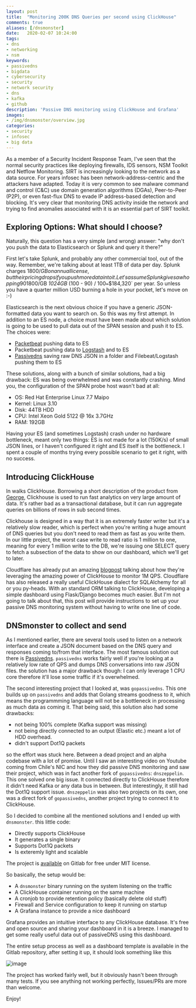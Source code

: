 ```yaml
---
layout: post
title:  "Monitoring 200K DNS Queries per second using ClickHouse"
comments: true
aliases: [/dnsmonster]
date:   2020-02-07 10:24:00
tags:
- dns
- networking
- nsm
keywords:
- passivedns
- bigdata
- cybersecurity
- security
- network security
- dns
- kafka
- github
description: 'Passive DNS monitoring using ClickHouse and Grafana'
images:
- /img/dnsmonster/overview.jpg
categories:
- security
- infosec
- big data
--- 
```


As a member of a Security Incident Response Team, I've seen that the normal security practices like deploying firewalls, IDS sensors, NSM Toolkit and Netflow Monitoring. SIRT is increasingly looking to the network as a data source. For years infosec has been network-address-centric and the attackers have adapted. Today it is very common to see malware command and control (C&C) use domain generation algorithms (DGAs), Peer-to-Peer (P2P), or even fast-flux DNS to evade IP address-based detection and blocking. It's very clear that monitoring DNS activity inside the network and trying to find anomalies associated with it is an essential part of SIRT toolkit.

<!--more-->

## Exploring Options: What should I choose?

Naturally, this question has a very simple (and wrong) answer: "why don't you push the data to Elasticsearch or Splunk and query it there?"

First let's take Splunk, and probably any other commercial tool, out of the way. Remember, we're talking about at least 1TB of data per day. Splunk charges $1800/GB on annual license, but their pricing drops if you push more data into it. Let's assume Splunk gives a whopping 90% discount on 3TB/day traffic. `$1800/GB *1024GB* (100 - 90) / 100` = `$184,320` per year. So unless you have a quarter million USD burning a hole in your pocket, let's move on :-)

Elasticsearch is the next obvious choice if you have a generic JSON-formatted data you want to search on. So this was my first attempt. In addition to an ES node, a choice must have been made about which solution is going to be used to pull data out of the SPAN session and push it to ES. The choices were:

* [Packetbeat](https://www.elastic.co/products/beats/packetbeat) pushing data to ES
* Packetbeat pushing data to [Logstash](https://www.elastic.co/products/logstash) and to ES
* [Passivedns](https://github.com/gamelinux/passivedns) saving raw DNS JSON in a folder and Filebeat/Logstash pushing them to ES

These solutions, along with a bunch of similar solutions, had a big drawback: ES was being overwhelmed and was constantly crashing. Mind you, the configuration of the SPAN probe host wasn't bad at all:

* OS: Red Hat Enterprise Linux 7.7 Maipo
* Kernel: Linux 3.10
* Disk: 44TB HDD
* CPU: Intel Xeon Gold 5122 @ 16x 3.7GHz
* RAM: 192GB

Having your ES (and sometimes Logstash) crash under no hardware bottleneck, meant only two things: ES is not made for a lot (150K/s) of small JSON lines, or I haven't configured it right and ES itself is the bottleneck. I spent a couple of months trying every possible scenario to get it right, with no success.

## Introducing ClickHouse

In walks ClickHouse. Borrowing a short description of the product from [George](https://hackernoon.com/@george3d6), Clickhouse is used to run fast analytics on very large amount of data. It's rather bad as a transactional database, but it can run aggregate queries on billions of rows in sub second times.

Clickhouse is designed in a way that it is an extremely faster writer but it's a relatively slow reader, which is perfect when you're writing a huge amount of DNS queries but you don't need to read them as fast as you write them. In our little project, the worst case write to read ratio is 1 million to one, meaning for every 1 million write to the DB, we're issuing one SELECT query to fetch a subsection of the data to show on our dashboard, which we'll get to later.

Cloudflare has already put an amazing [blogpost](https://blog.cloudflare.com/how-cloudflare-analyzes-1m-dns-queries-per-second/) talking about how they're leveraging the amazing power of ClickHouse to monitor 1M QPS. Cloudflare has also released a really useful ClickHouse dialect for SQLAlchemy for all or you py-heads. With an standard ORM talking to ClickHouse, developing a simple dashboard using Flask/Django becomes much easier. But I'm not going to talk about that, this post will provide instructions to set up your passive DNS monitoring system without having to write one line of code.

## DNSmonster to collect and send

As I mentioned earlier, there are several tools used to listen on a network interface and create a JSON document based on the DNS query and responses coming to/from that interface. The most famous solution out there is [Passivedns](https://github.com/gamelinux/passivedns). `passivedns` works fairly well if you're looking at a relatively low rate of QPS and dumps DNS conversations into raw JSON files. the solution has a major drawback though: I can only leverage 1 CPU core therefore it'll lose some traffic if it's overwhelmed.

The second interesting project that I looked at, was `gopassivedns`. This one builds up on `passivedns` and adds that Golang streams goodness to it, which means the programmming language will not be a bottleneck in processing as much data as coming it. That being said, this solution also had some drawbacks:

* not being 100% complete (Kafka support was missing)
* not being directly connected to an output (Elastic etc.) meant a lot of HDD overhead.
* didn't support Dot1Q packets

so the effort was stuck here. Between a dead project and an alpha codebase with a lot of promise. Until I saw an interesting video on Youtube coming from Chile's NIC and how they did passive DNS monitoring and saw their project, which was in fact another fork of `gopassivedns`: `dnszeppelin`. This one solved one big issue. It connected directly to ClickHouse therefore it didn't need Kafka or any data bus in between. But interestingly, it still had the Dot1Q support issue. `dnszeppelin` was also two projects on its own, one was a direct fork of `gopassivedns`, another project trying to connect it to ClickHouse.

So I decided to combine all the mentioned solutions and I ended up with `dnsmonster`. this little code:

* Directly supports ClickHouse
* It generates a single binary
* Supports Dot1Q packets
* Is exteremly light and scalable

The project is [available](https://gitlab.com/mosajjal/dnsmonster) on Gitlab for free under MIT license.

So basically, the setup would be:

* A `dnsmonster` binary running on the system listening on the traffic
* A ClickHouse container running on the same machine
* A cronjob to provide retention policy (basically delete old stuff)
* Firewall and Service configuration to keep it running on startup
* A Grafana instance to provide a nice dashboard

Grafana provides an intuitive interface to any ClickHouse database. It's free and open source and sharing your dashboard in it is a breeze. I managed to get some really useful data out of passiveDNS using this dashboard.

The entire setup process as well as a dashboard template is available in the Gitlab repository, after setting it up, it should look something like this

![image](/img/dnsmonster/overview.jpg)

The project has worked fairly well, but it obviously hasn't been through many tests. If you see anything not working perfectly, Issues/PRs are more than welcome.

Enjoy!
